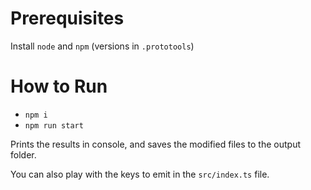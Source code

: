 # Prerequisites

Install `node` and `npm` (versions in `.prototools`)

# How to Run
- `npm i`
- `npm run start`

Prints the results in console, and saves the modified files to the output folder.

You can also play with the keys to emit in the `src/index.ts` file.
